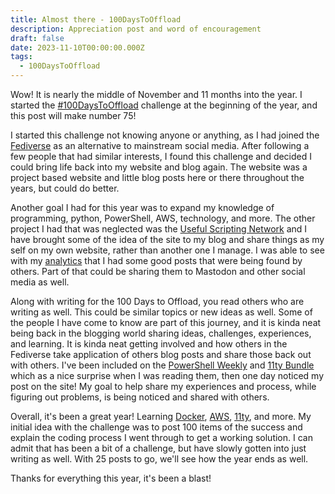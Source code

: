 ```yaml
---
title: Almost there - 100DaysToOffload
description: Appreciation post and word of encouragement
draft: false
date: 2023-11-10T00:00:00.000Z
tags:
  - 100DaysToOffload
---
```


Wow! It is nearly the middle of November and 11 months into the year. I started the [#100DaysToOffload](/100DaysToOffload/) challenge at the beginning of the year, and this post will make number 75!

I started this challenge not knowing anyone or anything, as I had joined the [Fediverse](https://joinmastodon.org/) as an alternative to mainstream social media. After following a few people that had similar interests, I found this challenge and decided I could bring life back into my website and blog again. The website was a project based website and little blog posts here or there throughout the years, but could do better.

Another goal I had for this year was to expand my knowledge of programming, python, PowerShell, AWS, technology, and more. The other project I had that was neglected was the [Useful Scripting Network](https://usefulscripting.network/) and I have brought some of the idea of the site to my blog and share things as my self on my own website, rather than another one I manage. I was able to see with my [analytics](/blog/the-good-side-of-analytics-umami-vercel/) that I had some good posts that were being found by others. Part of that could be sharing them to Mastodon and other social media as well.

Along with writing for the 100 Days to Offload, you read others who are writing as well. This could be similar topics or new ideas as well. Some of the people I have come to know are part of this journey, and it is kinda neat being back in the blogging world sharing ideas, challenges, experiences, and learning. It is kinda neat getting involved and how others in the Fediverse take application of others blog posts and share those back out with others. I've been included on the [PowerShell Weekly](https://psweekly.dowst.dev/profile/clayton-errington/) and [11ty Bundle](https://11tybundle.dev/authors/clayton-errington/) which as a nice surprise when I was reading them, then one day noticed my post on the site! My goal to help share my experiences and process, while figuring out problems, is being noticed and shared with others.

Overall, it's been a great year! Learning [Docker](/tags/docker), [AWS](/tags/aws), [11ty](/tags/11ty), and more. My initial idea with the challenge was to post 100 items of the success and explain the coding process I went through to get a working solution. I can admit that has been a bit of a challenge, but have slowly gotten into just writing as well. With 25 posts to go, we'll see how the year ends as well.

Thanks for everything this year, it's been a blast!

